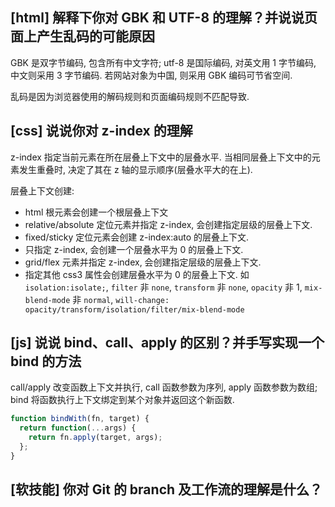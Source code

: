 ## [html] 解释下你对 GBK 和 UTF-8 的理解？并说说页面上产生乱码的可能原因

GBK 是双字节编码, 包含所有中文字符; utf-8 是国际编码, 对英文用 1 字节编码, 中文则采用 3 字节编码. 若网站对象为中国, 则采用 GBK 编码可节省空间.

乱码是因为浏览器使用的解码规则和页面编码规则不匹配导致.

## [css] 说说你对 z-index 的理解

z-index 指定当前元素在所在层叠上下文中的层叠水平. 当相同层叠上下文中的元素发生重叠时, 决定了其在 z 轴的显示顺序(层叠水平大的在上).

层叠上下文创建:

- html 根元素会创建一个根层叠上下文
- relative/absolute 定位元素并指定 z-index, 会创建指定层级的层叠上下文.
- fixed/sticky 定位元素会创建 z-index:auto 的层叠上下文.
- 只指定 z-index, 会创建一个层叠水平为 0 的层叠上下文.
- grid/flex 元素并指定 z-index, 会创建指定层级的层叠上下文.
- 指定其他 css3 属性会创建层叠水平为 0 的层叠上下文. 如 `isolation:isolate;`, `filter` 非 `none`, `transform` 非 `none`, `opacity` 非 1, `mix-blend-mode` 非 `normal`, `will-change: opacity/transform/isolation/filter/mix-blend-mode`

## [js] 说说 bind、call、apply 的区别？并手写实现一个 bind 的方法

call/apply 改变函数上下文并执行, call 函数参数为序列, apply 函数参数为数组; bind 将函数执行上下文绑定到某个对象并返回这个新函数.

```javascript
function bindWith(fn, target) {
  return function(...args) {
    return fn.apply(target, args);
  };
}
```

## [软技能] 你对 Git 的 branch 及工作流的理解是什么？
